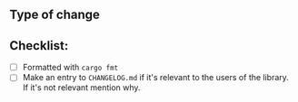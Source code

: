 <!--
Thank you for this Pull Request. Please describe your changes above.

Read `CONTRIBUTING.md` if you are contributing for the first time.
-->

## Type of change

<!-- Uncomment the most relevant line that fits your changes. -->

<!-- - Bug fix (non-breaking change which fixes an issue) -->
<!-- - New feature (non-breaking change which adds functionality) -->
<!-- - Breaking change (fix or feature that would cause existing functionality to not work as expected) -->
<!-- - Miscellaneous (related to maintenance) -->

## Checklist:

- [ ] Formatted with `cargo fmt`
- [ ] Make an entry to `CHANGELOG.md` if it's relevant to the users of the library. If it's not relevant mention why.
